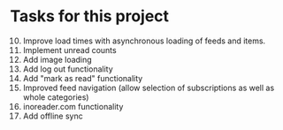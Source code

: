 # Tasks for this project

10. Improve load times with asynchronous loading of feeds and items.
20. Implement unread counts
30. Add image loading
40. Add log out functionality
50. Add "mark as read" functionality
60. Improved feed navigation (allow selection of subscriptions as well as whole categories)
70. inoreader.com functionality
80. Add offline sync
